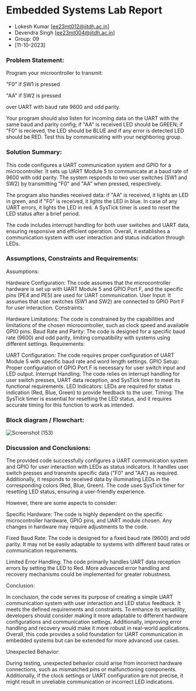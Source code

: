 # Embedded Systems Lab Report

<!-- Insert your details here -->
* Lokesh Kumar [ee23mt012@iitdh.ac.in] 
* Devendra Singh [ee23mt004@iitdh.ac.in]
* Group: 09
* [11-10-2023]

### Problem Statement:

Program your microontroller to transmit:

"F0" if SW1 is pressed

"AA" if SW2 is pressed 

over UART with baud rate 9600 and odd parity. 

Your program should also listen for incoming data on the UART with the same baud and parity config; if "AA" is received LED should be GREEN; if "F0" is recieved, the LED should be BLUE and if any error is detected LED should be RED. Test this by communicating with your neighboring group.

### Solution Summary:

This code configures a UART communication system and GPIO for a microcontroller. It sets up UART Module 5 to communicate at a baud rate of 9600 with odd parity. The system responds to two user switches (SW1 and SW2) by transmitting "F0" and "AA" when pressed, respectively.

The program also handles received data: if "AA" is received, it lights an LED in green, and if "F0" is received, it lights the LED in blue. In case of any UART errors, it lights the LED in red. A SysTick timer is used to reset the LED status after a brief period.

The code includes interrupt handling for both user switches and UART data, ensuring responsive and efficient operation. Overall, it establishes a communication system with user interaction and status indication through LEDs.

### Assumptions, Constraints and Requirements:

Assumptions:

Hardware Configuration: The code assumes that the microcontroller hardware is set up with UART Module 5 and GPIO Port F, and the specific pins (PE4 and PE5) are used for UART communication.
User Input: It assumes that user switches (SW1 and SW2) are connected to GPIO Port F for user interaction.
Constraints:

Hardware Limitations: The code is constrained by the capabilities and limitations of the chosen microcontroller, such as clock speed and available GPIO pins.
Baud Rate and Parity: The code is designed for a specific baud rate (9600) and odd parity, limiting compatibility with systems using different settings.
Requirements:

UART Configuration: The code requires proper configuration of UART Module 5 with specific baud rate and word length settings.
GPIO Setup: Proper configuration of GPIO Port F is necessary for user switch input and LED output.
Interrupt Handling: The code relies on interrupt handling for user switch presses, UART data reception, and SysTick timer to meet its functional requirements.
LED Indicators: LEDs are required for status indication (Red, Blue, Green) to provide feedback to the user.
Timing: The SysTick timer is essential for resetting the LED status, and it requires accurate timing for this function to work as intended.

### Block diagram / Flowchart:

![Screenshot (153)](https://github.com/PEG-IITDH/lab-6-blinky-lokijii/assets/144203218/d1ff0a3d-f40f-4da2-a307-1f0c1625be46)

### Discussion and Conclusions:

The provided code successfully configures a UART communication system and GPIO for user interaction with LEDs as status indicators. It handles user switch presses and transmits specific data ("F0" and "AA") as required. Additionally, it responds to received data by illuminating LEDs in the corresponding colors (Red, Blue, Green). The code uses SysTick timer for resetting LED status, ensuring a user-friendly experience.

However, there are some aspects to consider:

Specific Hardware: The code is highly dependent on the specific microcontroller hardware, GPIO pins, and UART module chosen. Any changes in hardware may require adjustments to the code.

Fixed Baud Rate: The code is designed for a fixed baud rate (9600) and odd parity. It may not be easily adaptable to systems with different baud rates or communication requirements.

Limited Error Handling: The code primarily handles UART data reception errors by setting the LED to Red. More advanced error handling and recovery mechanisms could be implemented for greater robustness.

Conclusion:

In conclusion, the code serves its purpose of creating a simple UART communication system with user interaction and LED status feedback. It meets the defined requirements and constraints. To enhance its versatility, developers should consider making it more adaptable to different hardware configurations and communication settings. Additionally, improving error handling and recovery would make it more robust in real-world applications. Overall, this code provides a solid foundation for UART communication in embedded systems but can be extended for more advanced use cases.

Unexpected Behavior:

During testing, unexpected behavior could arise from incorrect hardware connections, such as mismatched pins or malfunctioning components. Additionally, if the clock settings or UART configuration are not precise, it might result in unreliable communication or incorrect LED indications.
